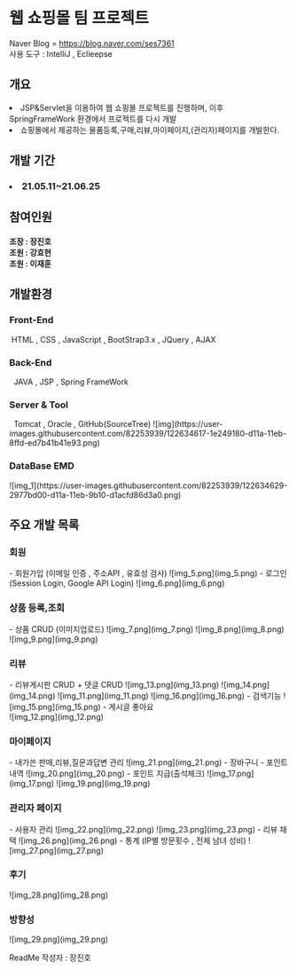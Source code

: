 # 웹 쇼핑몰 팀 프로젝트
Naver Blog = https://blog.naver.com/ses7361
<br>
사용 도구 : IntelliJ , Eclieepse <br>
<h2>개요</h2>
<li>JSP&Servlet을 이용하여 웹 쇼핑몰 프로젝트를 진행하며, 
이후 SpringFrameWork 환경에서 프로젝트를 다시 개발</li>
<li>쇼핑몰에서 제공하는 물품등록,구매,리뷰,마이페이지,(관리자)페이지를 개발한다.</li>

<h2>개발 기간</h2>
<h3><li>21.05.11~21.06.25</li></h3>

<h2>참여인원</h2>
<h4>
조장 :  장진호 <br>
조원 :  강효현<br>
조원 :  이재훈
</h4>


<h2>개발환경</h2>
<h3>Front-End</h3>
&nbsp;HTML , CSS , JavaScript , BootStrap3.x , JQuery , AJAX
<h3>Back-End</h3>
&nbsp; JAVA , JSP , Spring FrameWork
<h3>Server & Tool</h3>
&nbsp; Tomcat , Oracle , GitHub(SourceTree)
![img](https://user-images.githubusercontent.com/82253939/122634617-1e249180-d11a-11eb-8ffd-ed7b41b41e93.png)
<h3>DataBase EMD</h3>
![img_1](https://user-images.githubusercontent.com/82253939/122634629-2977bd00-d11a-11eb-9b10-d1acfd86d3a0.png)
<h2>주요 개발 목록</h2>
<h3>회원</h3>
- 회원가입 (이메일 인증 , 주소API , 유효성 검사)
![img_5.png](img_5.png)
- 로그인 (Session Login, Google API Login)
![img_6.png](img_6.png)
<h3>상품 등록,조회</h3>
- 상품 CRUD (이미지업로드)
![img_7.png](img_7.png)
![img_8.png](img_8.png)
![img_9.png](img_9.png)
<h3>리뷰</h3>
- 리뷰게시판 CRUD + 댓글 CRUD
  ![img_13.png](img_13.png)
![img_14.png](img_14.png)
  ![img_11.png](img_11.png)
  ![img_16.png](img_16.png)
- 검색기능
  ![img_15.png](img_15.png)
- 게시글 좋아요 <br>
  ![img_12.png](img_12.png)
<h3>마이페이지</h3>
- 내가쓴 판매,리뷰,질문과답변 관리
  ![img_21.png](img_21.png)
- 장바구니
- 포인트 내역
  ![img_20.png](img_20.png)
- 포인트 지급(출석체크)
 ![img_17.png](img_17.png)
  ![img_19.png](img_19.png)
<h3>관리자 페이지</h3>
- 사용자 관리
![img_22.png](img_22.png)
  ![img_23.png](img_23.png)
- 리뷰 채택
![img_26.png](img_26.png)
- 통계 (IP별 방문횟수 , 전체 남녀 성비)
![img_27.png](img_27.png)


<h3>후기</h3>
![img_28.png](img_28.png)
<h3>방향성</h3>
![img_29.png](img_29.png)


ReadMe 작성자 : 장진호

